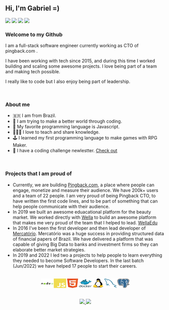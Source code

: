
## Hi, I'm Gabriel =)

<div>
  <a href = "mailto:contatomoterani@gmail.com"><img src="https://img.shields.io/badge/-Gmail-%23333?style=for-the-badge&logo=gmail&logoColor=white" target="_blank"></a>
  <a href="https://www.linkedin.com/in/gabriel-amorim-moterani-682a36130/" target="_blank"><img src="https://img.shields.io/badge/-LinkedIn-%230077B5?style=for-the-badge&logo=linkedin&logoColor=white" target="_blank"></a>
  <a href="https://api.whatsapp.com/send?phone=55+31+972557644&text=Hello!" target="_blank"><img src="https://img.shields.io/badge/WhatsApp-25D366?style=for-the-badge&logo=whatsapp&logoColor=white" target="_blank"></a>
    <a href="https://github.com/gabrielmoterani/gabrielmoterani/blob/master/RESUME.pdf" target="_blank"><img src="https://img.shields.io/badge/Resume-F7DF1E?style=for-the-badge&logo=javascript&logoColor=black" target="_blank"></a>
</div>

###  Welcome to my Github

 I am a full-stack software engineer currently working as CTO of pingback.com .

 I have been working with tech since 2015, and during this time I worked building and scaling some awesome projects. I love being part of a team and
 making tech possible. 

 I really like to code but I also enjoy being part of leadership. 

<br>

### About me

 + 🇧🇷 I am from Brazil.
 + 🚀 I am trying to make a better world through coding.
 + 🦖 My favorite programming language is Javascript.
 + 👨🏻‍🏫 I love to teach and share knowledge.
 + 🕹 I learned my first programming language to make games with RPG Maker.
 + 🧐 I have a coding challenge newlestter. [Check out](https://challenge.house)
 


<br>

### Projects that I am proud of

 - Currently, we are building [Pingback.com](https://www.pingback.com), a place where people can engage, monetize and measure their audience. We have 200k+ users and a team of 22 people. I am very proud of being Pingback CTO, to have written the first code lines, and to be part of something that can help people communicate with their audience.
 - In 2019 we built an awesome eduacational platform for the beauty market. We worked directly with [Wella](https://www.wella.com/) to build an awesome platform that makes me very proud of the team that I helped to lead. [WellaEdu](https://www.wellaedu.com.br)
- In 2016 I've been the first developer and then lead developer of [Mercatório](https://www.mercatorio.com.br). Mercatório was a huge success in providing structured data of financial papers of Brazil. We have delivered a platform that was capable of giving Big Data to banks and investment firms so they can elaborate better market strategies.
- In 2019 and 2022 I led two a projects to help people to learn everything they needed to become Software Developers. In the last batch (Jun/2022) we have helped 17 people to start their careers. 

 
<br>
<div style="display: inline_block; display: flex; align-items: center; justify-content: center"><br>
  <img align="center"  height="30" width="40" src="https://raw.githubusercontent.com/devicons/devicon/master/icons/nodejs/nodejs-original-wordmark.svg">
  <img align="center"  height="30" width="40" src="https://raw.githubusercontent.com/devicons/devicon/master/icons/javascript/javascript-plain.svg">
  <img align="center"  height="30" width="40" src="https://raw.githubusercontent.com/devicons/devicon/master/icons/html5/html5-original.svg">
  <img align="center"  height="30" width="40" src="https://raw.githubusercontent.com/devicons/devicon/master/icons/docker/docker-original-wordmark.svg">
  <img align="center"  height="30" width="40" src="https://raw.githubusercontent.com/devicons/devicon/master/icons/linux/linux-original.svg">
  <img align="center"  height="30" width="40" src="https://raw.githubusercontent.com/devicons/devicon/master/icons/mysql/mysql-original.svg">
    <img align="center"  height="30" width="40" src="https://raw.githubusercontent.com/devicons/devicon/master/icons/postgresql/postgresql-original.svg">
</div>

<br>
<br>



<div align="center">
  <a href="https://github.com/gabrielmoterani">
  <img height="180em" src="https://github-readme-stats.vercel.app/api?username=gabrielmoterani&show_icons=true&theme=dark&include_all_commits=true&count_private=true"/>
  <img height="180em" src="https://github-readme-stats.vercel.app/api/top-langs/?username=gabrielmoterani&layout=compact&langs_count=7&theme=dark"/>
</div>


